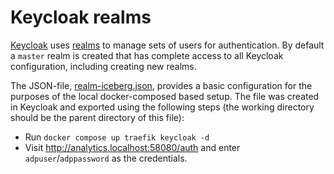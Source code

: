 # Keycloak realms

[Keycloak](https://www.keycloak.org/) uses
[realms](https://docs.redhat.com/en/documentation/red_hat_build_of_keycloak/26.0/html/server_administration_guide/red_hat_build_of_keycloak_features_and_concepts#core_concepts_and_terms)
to manage sets of users for authentication. By default a `master` realm is created that has complete
access to all Keycloak configuration, including creating new realms.

The JSON-file, [realm-iceberg.json](./realm-iceberg.json), provides a basic configuration for the purposes
of the local docker-composed based setup. The file was created in Keycloak and exported using the
following steps (the working directory should be the parent directory of this file):

- Run `docker compose up traefik keycloak -d`
- Visit http://analytics.localhost:58080/auth and enter `adpuser`/`adppassword` as the credentials.
